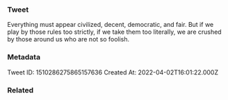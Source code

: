 ### Tweet
Everything must appear civilized, decent, democratic, and fair. But if we play by those rules too strictly, if we take them too literally, we are crushed by those around us who are not so foolish.

### Metadata
Tweet ID: 1510286275865157636
Created At: 2022-04-02T16:01:22.000Z

### Related

